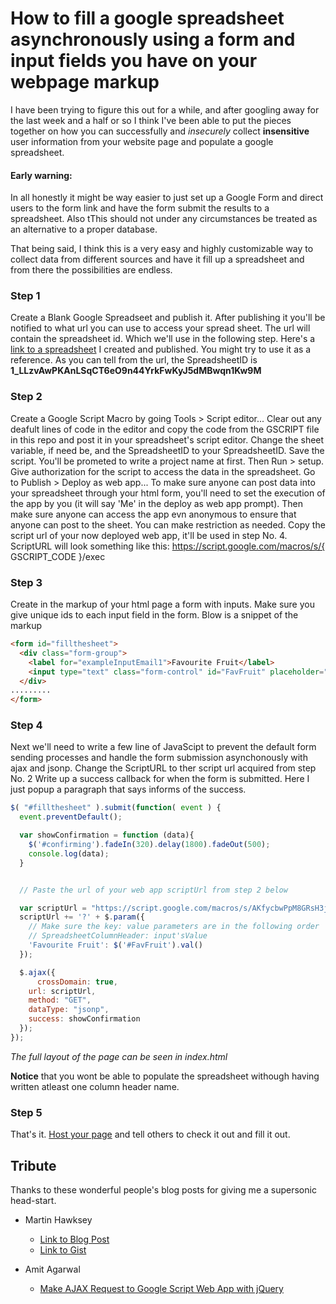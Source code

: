 # How to fill a google spreadsheet asynchronously using a form and input fields you have on your webpage markup

I have been trying to figure this out for a while, and after googling away for the last week and a half or so I think I've been able to put the pieces together on how you can successfully and _insecurely_ collect **insensitive** user information from your website page and populate a google spreadsheet.
#### Early warning:
In all honestly it might be way easier to just set up a Google Form and direct users to the form link and have the form submit the results to a spreadsheet. 
Also tThis should not under any circumstances be treated as an alternative to a proper database.

That being said, I think this is a very easy and highly customizable way to collect data from different sources and have it fill up a spreadsheet and from there the possibilities are endless.

### Step 1
Create a Blank Google Spreadseet and publish it. After publishing it you'll be notified to what url you can use to access your spread sheet. The url will contain the spreadsheet id. Which we'll use in the following step.
Here's a [link to a spreadsheet](https://docs.google.com/spreadsheets/d/1_LLzvAwPKAnLSqCT6eO9n44YrkFwKyJ5dMBwqn1Kw9M/pubhtml) I created and published. You might try to use it as a reference.
As you can tell from the url, the SpreadsheetID is **1_LLzvAwPKAnLSqCT6eO9n44YrkFwKyJ5dMBwqn1Kw9M**

### Step  2
Create a Google Script Macro by going Tools > Script editor...
Clear out any deafult lines of code in the editor and copy the code from the GSCRIPT file in this repo and post it in your spreadsheet's script editor.
Change the sheet variable, if need be, and the SpreadsheetID to your SpreadsheetID. Save the script. You'll be prometed to write a project name at first. Then Run > setup. Give authorization for the script to access the data in the spreadsheet.
Go to Publish > Deploy as web app... To make sure anyone can post data into your spreadsheet through your html form, you'll need to set the execution of the app by you (it will say 'Me' in the deploy as web app prompt). Then make sure anyone can access the app evn anonymous to ensure that anyone can post to the sheet. You can make restriction as needed. Copy the script url of your now deployed web app, it'll be used in step No. 4.
ScriptURL will look something like this: https://script.google.com/macros/s/{ GSCRIPT_CODE }/exec

### Step 3
Create in the markup of your html page a form with inputs. Make sure you give unique ids to each input field in the form.
Blow is a snippet of the markup

``` html
<form id="fillthesheet">
  <div class="form-group">
    <label for="exampleInputEmail1">Favourite Fruit</label>
    <input type="text" class="form-control" id="FavFruit" placeholder="Fruit, e.g. orange, ovacado...">
  </div>
.........
</form>
```

### Step 4
Next we'll need to write a few line of JavaScipt to prevent the default form sending processes and handle the form submission asynchonously with ajax and jsonp.
Change the ScriptURL to ther script url acquired from step No. 2
Write up a success callback for when the form is submitted. Here I just popup a paragraph that says informs of the success.

``` javascript
$( "#fillthesheet" ).submit(function( event ) {
  event.preventDefault();

  var showConfirmation = function (data){
    $('#confirming').fadeIn(320).delay(1800).fadeOut(500);
    console.log(data);
  }


  // Paste the url of your web app scriptUrl from step 2 below

  var scriptUrl = "https://script.google.com/macros/s/AKfycbwPpM8GRsH3jQ_0PUMWx0YL7N3bfJtILoI_J3rgYHiyqtqLSaY/exec";
  scriptUrl += '?' + $.param({
    // Make sure the key: value parameters are in the following order
    // SpreadsheetColumnHeader: input'sValue
    'Favourite Fruit': $('#FavFruit').val()
  });

  $.ajax({
      crossDomain: true,
    url: scriptUrl,
    method: "GET",
    dataType: "jsonp",
    success: showConfirmation
  });
});
```

_The full layout of the page can be seen in index.html_

**Notice** that you wont be able to populate the spreadsheet withough having written atleast one column header name.

### Step 5
That's it. [Host your page](https://gideonamani.github.io/htmlformgooglesheets/) and tell others to check it out and fill it out.



## Tribute
Thanks to these wonderful people's blog posts for giving me a supersonic head-start.
* Martin Hawksey
  - [Link to Blog Post](https://mashe.hawksey.info/2014/07/google-sheets-as-a-database-insert-with-apps-script-using-postget-methods-with-ajax-example/)
  - [Link to Gist](https://gist.github.com/mhawksey/1276293)
  
* Amit Agarwal 
  - [Make AJAX Request to Google Script Web App with jQuery](https://ctrlq.org/code/20197-jquery-ajax-call-google-script)

